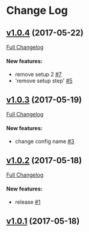#  Change Log



## [v1.0.4](https://github.com/francescogior/pubblico/tree/v1.0.4) (2017-05-22)
[Full Changelog](https://github.com/francescogior/pubblico/compare/v1.0.3...v1.0.4)

#### New features:

- remove setup 2 [#7](https://github.com/francescogior/pubblico/issues/7)
- 'remove setup step' [#5](https://github.com/francescogior/pubblico/issues/5)

## [v1.0.3](https://github.com/francescogior/pubblico/tree/v1.0.3) (2017-05-19)
[Full Changelog](https://github.com/francescogior/pubblico/compare/v1.0.2...v1.0.3)

#### New features:

- change  config name [#3](https://github.com/francescogior/pubblico/issues/3)

## [v1.0.2](https://github.com/francescogior/pubblico/tree/v1.0.2) (2017-05-18)
[Full Changelog](https://github.com/francescogior/pubblico/compare/v1.0.1...v1.0.2)

#### New features:

- release [#1](https://github.com/francescogior/pubblico/issues/1)

## [v1.0.1](https://github.com/francescogior/pubblico/tree/v1.0.1) (2017-05-18)
